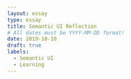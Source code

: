 ```yaml
---
layout: essay
type: essay
title: Semantic UI Reflection
# All dates must be YYYY-MM-DD format!
date: 2019-10-10
draft: true
labels:
  - Semantic UI
  - Learning
---
```

